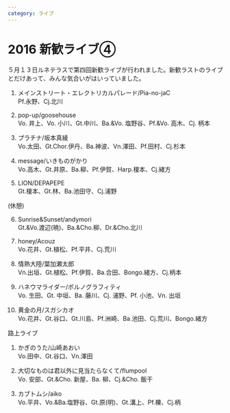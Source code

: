 ```yaml
---
category: ライブ
---
```

# 2016 新歓ライブ④

５月１３日ルネテラスで第四回新歓ライブが行われました。新歓ラストのライブとだけあって、みんな気合いがはいっていました。

1. メインストリート・エレクトリカルパレード/Pia-no-jaC<br>
Pf.永野、Cj.北川

2. pop-up/goosehouse<br>
Vo. 井上、Vo. 小川、Gt.中川、Ba.&Vo. 塩野谷、Pf.&Vo. 高木、Cj. 柄本

3. プラチナ/坂本真綾<br>
Vo.太田、Gt.Chor.伊丹、Ba.神波、Vn.澤田、Pf.田村、Cj.杉本

4. message/いきものがかり<br>
Vo.高木、Gt.井原、Ba.柳、Pf.伊賀、Harp.榎本、Cj.緒方

5. LION/DEPAPEPE<br>
Gt.榎本、Gt.林、Ba.池田守、Cj.浦野

(休憩)

6. Sunrise&Sunset/andymori<br>
Gt.&Vo.渡辺(暁)、Ba.&Cho.柳、Dr.&Cho.北川

7. honey/Acouz<br>
Vo.花井、Gt.植松、Pf.平井、Cj.荒川

8. 情熱大陸/葉加瀬太郎<br>
Vn.出垣、Gt.植松、Pf.伊賀、Ba.合田、Bongo.緒方、Cj.柄本

9. ハネウマライダー/ポルノグラフィティ<br>
Vo. 生田、Gt. 中垣、Ba. 藤川、Cj. 浦野、Pf. 小池、Vn. 出垣

10. 黄金の月/スガシカオ<br>
Vo.花井、Gt.谷口、Gt.川島、Pf.洲崎、Ba.池田、Cj.荒川、Bongo.緒方

路上ライブ

1. かぎのうた/山崎あおい<br>
Vo.田中、Gt.谷口、Vn.澤田

2. 大切なものは君以外に見当たらなくて/flumpool<br>
Vo. 安部、Gt.&Cho. 新屋、Ba. 柳、Cj.&Cho. 飯干

3. カブトムシ/aiko<br>
Vo.平井、Vo.&Ba.塩野谷、Gt.原(明)、Gt.溝上、Pf.櫟、Cj.柄
